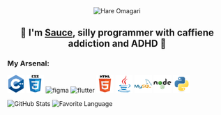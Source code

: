 
<div align="center">
  <img src="Hare Omagari.jpg" alt="Hare Omagari" width="500"/>
</div>
<h2 align="center">🍵 I'm <a href="https://x.com/imsauce_" target="_blank">Sauce</a>, silly programmer with caffiene addiction and ADHD 🍵</h2>

<h3 align="left">My Arsenal:</h3>
<p align="left">
  <img src="https://raw.githubusercontent.com/devicons/devicon/master/icons/cplusplus/cplusplus-original.svg" alt="cplusplus" width="40" height="40"/>
  <img src="https://raw.githubusercontent.com/devicons/devicon/master/icons/css3/css3-original-wordmark.svg" alt="css3" width="40" height="40"/>
  <img src="https://www.vectorlogo.zone/logos/figma/figma-icon.svg" alt="figma" width="40" height="40"/>
  <img src="https://www.vectorlogo.zone/logos/flutterio/flutterio-icon.svg" alt="flutter" width="40" height="40"/>
  <img src="https://raw.githubusercontent.com/devicons/devicon/master/icons/html5/html5-original-wordmark.svg" alt="html5" width="40" height="40"/>
  <img src="https://raw.githubusercontent.com/devicons/devicon/master/icons/java/java-original.svg" alt="java" width="40" height="40"/>
  <img src="https://raw.githubusercontent.com/devicons/devicon/master/icons/mysql/mysql-original-wordmark.svg" alt="mysql" width="40" height="40"/>
  <img src="https://raw.githubusercontent.com/devicons/devicon/master/icons/nodejs/nodejs-original-wordmark.svg" alt="nodejs" width="40" height="40"/>
  <img src="https://raw.githubusercontent.com/devicons/devicon/master/icons/python/python-original.svg" alt="python" width="40" height="40"/>
</p>


  <img src="https://github-readme-stats.vercel.app/api?username=imsauce&show_icons=true&theme=tokyonight" alt="GitHub Stats" width="48%">
  <img src="https://github-readme-stats.vercel.app/api/top-langs/?username=imsauce&theme=tokyonight&layout=compact" alt="Favorite Language" width="48%" height="20%">


